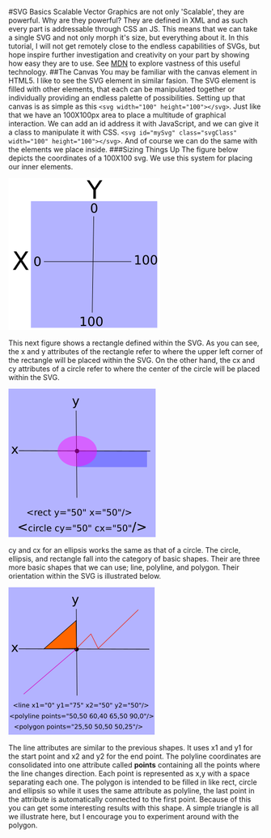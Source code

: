 #SVG Basics
Scalable Vector Graphics are not only 'Scalable', they are powerful. Why are they powerful? They are defined in XML and as such every part is addressable through CSS an JS. This means that we can take a single SVG and not only morph it's size, but everything about it. In this tutorial, I will not get remotely close to the endless capabilities of SVGs, but hope inspire further investigation and creativity on your part by showing how easy they are to use. See [MDN](https://developer.mozilla.org/en-US/docs/Web/SVG/Element) to explore vastness of this useful technology.
##The Canvas
You may be familiar with the canvas element in HTML5. I like to see the SVG element in similar fasion. The SVG element is filled with other elements, that each can be manipulated together or individually providing an endless palette of possibilities.
Setting up that canvas is as simple as this ```<svg width="100" height="100"></svg>```. Just like that we have an 100X100px area to place a multitude of graphical interaction. We can add an id address it with JavaScript, and we can give it a class to manipulate it with CSS. ```<svg id="mySvg" class="svgClass" width="100" height="100"></svg>```. And of course we can do the same with the elements we place inside.
###Sizing Things Up
The figure below depicts the coordinates of a 100X100 svg. We use this system for placing our inner elements.

![image of svg coordinates](svgArea.svg.png)

This next figure shows a rectangle defined within the SVG. As you can see, the x and y attributes of the rectangle refer to where the upper left corner of the rectangle will be placed within the SVG. On the other hand, the cx and cy attributes of a circle refer to where the center of the circle will be placed within the SVG.

![image of inner element coordinates alignment](svgXY.svg.png)

cy and cx for an ellipsis works the same as that of a circle. The circle, ellipsis, and rectangle fall into the category of basic shapes. Their are three more basic shapes that we can use; line, polyline, and polygon. Their orientation within the SVG is illustrated below.

![image of line, polyline, and polygon alignment](svgLines.svg.png)

The line attributes are similar to the previous shapes. It uses x1 and y1 for the start point and x2 and y2 for the end point. The polyline coordinates are consolidated into one attribute called **points** containing all the points where the line changes direction. Each point is represented as x,y with a space separating each one. The polygon is intended to be filled in like rect, circle and ellipsis so while it uses the same attribute as polyline, the last point in the attribute is automatically connected to the first point. Because of this you can get some interesting results with this shape. A simple triangle is all we illustrate here, but I encourage you to experiment around with the polygon.